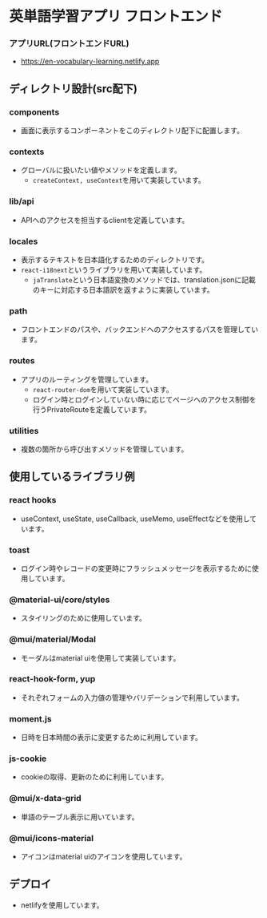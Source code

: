 # 英単語学習アプリ フロントエンド

### アプリURL(フロントエンドURL)
- https://en-vocabulary-learning.netlify.app

## ディレクトリ設計(src配下)
### components
- 画面に表示するコンポーネントをこのディレクトリ配下に配置します。

### contexts
- グローバルに扱いたい値やメソッドを定義します。
  - `createContext, useContext`を用いて実装しています。

### lib/api
- APIへのアクセスを担当するclientを定義しています。

### locales
- 表示するテキストを日本語化するためのディレクトリです。
- `react-i18next`というライブラリを用いて実装しています。
  - `jaTranslate`という日本語変換のメソッドでは、translation.jsonに記載のキーに対応する日本語訳を返すように実装しています。

### path
- フロントエンドのパスや、バックエンドへのアクセスするパスを管理しています。

### routes
- アプリのルーティングを管理しています。
  - `react-router-dom`を用いて実装しています。
  - ログイン時とログインしていない時に応じてページへのアクセス制御を行うPrivateRouteを定義しています。

### utilities
- 複数の箇所から呼び出すメソッドを管理しています。

## 使用しているライブラリ例
### react hooks
- useContext, useState, useCallback, useMemo, useEffectなどを使用しています。

### toast
- ログイン時やレコードの変更時にフラッシュメッセージを表示するために使用しています。

### @material-ui/core/styles
- スタイリングのために使用しています。

### @mui/material/Modal
- モーダルはmaterial uiを使用して実装しています。

### react-hook-form, yup
- それぞれフォームの入力値の管理やバリデーションで利用しています。

### moment.js
- 日時を日本時間の表示に変更するために利用しています。

### js-cookie
- cookieの取得、更新のために利用しています。

### @mui/x-data-grid
- 単語のテーブル表示に用いています。

### @mui/icons-material
- アイコンはmaterial uiのアイコンを使用しています。

## デプロイ
- netlifyを使用しています。
